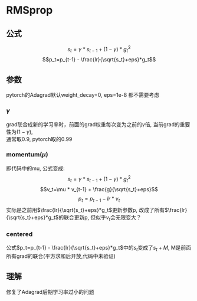<script type="text/javascript" src="http://cdn.mathjax.org/mathjax/latest/MathJax.js?config=default"></script>
# RMSprop
## 公式
$$s_t=\gamma * s_{t-1}+(1 - \gamma) * g_t^2$$
$$p_t=p_{t-1} - \frac{lr}{\sqrt{s_t}+eps}*g_t$$

## 参数
pytorch的Adagrad默认weight_decay=0, eps=1e-8 都不需要考虑
### $\gamma$
grad联合成新的学习率时，前面的grad权重每次变为之前的$\gamma$倍, 当前grad的重要性为$(1-\gamma)$,  
通常取0.9, pytorch取的0.99
### momentum($\mu$)
即代码中的mu, 公式变成:
$$s_t=\gamma * s_{t-1}+(1 - \gamma) * g_t^2$$
$$v_t=\mu * v_{t-1} + \frac{g}{\sqrt{s_t}+eps}$$
$$p_t=p_{t-1} - lr * v_t $$
实际是之前用$\frac{lr}{\sqrt{s_t}+eps}*g_t$更新参数p, 改成了所有$\frac{lr}{\sqrt{s_t}+eps}*g_t$的联合更新p,
但似乎$v_t$会无限变大？
### centered
公式$p_t=p_{t-1} - \frac{lr}{\sqrt{s_t}+eps}*g_t$中的$s_t$变成了$s_t+M$, M是前面所有grad的联合(平方求和后开放,代码中未验证)
## 理解
修复了Adagrad后期学习率过小的问题



